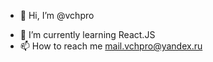 - 👋 Hi, I’m @vchpro
<!-- - 👀 I’m interested in IT -->
- 🌱 I’m currently learning React.JS
- 📫 How to reach me mail.vchpro@yandex.ru
